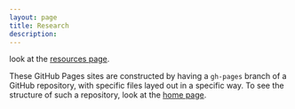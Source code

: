```yaml
---
layout: page
title: Research
description: 
---
```


look at the [resources page](pages/resources.html).

These GitHub Pages sites are constructed by having a `gh-pages` branch
of a GitHub repository, with specific files layed out in a specific
way. To see the structure of such a repository, look at the
[home page](www.daviddralle.com).
